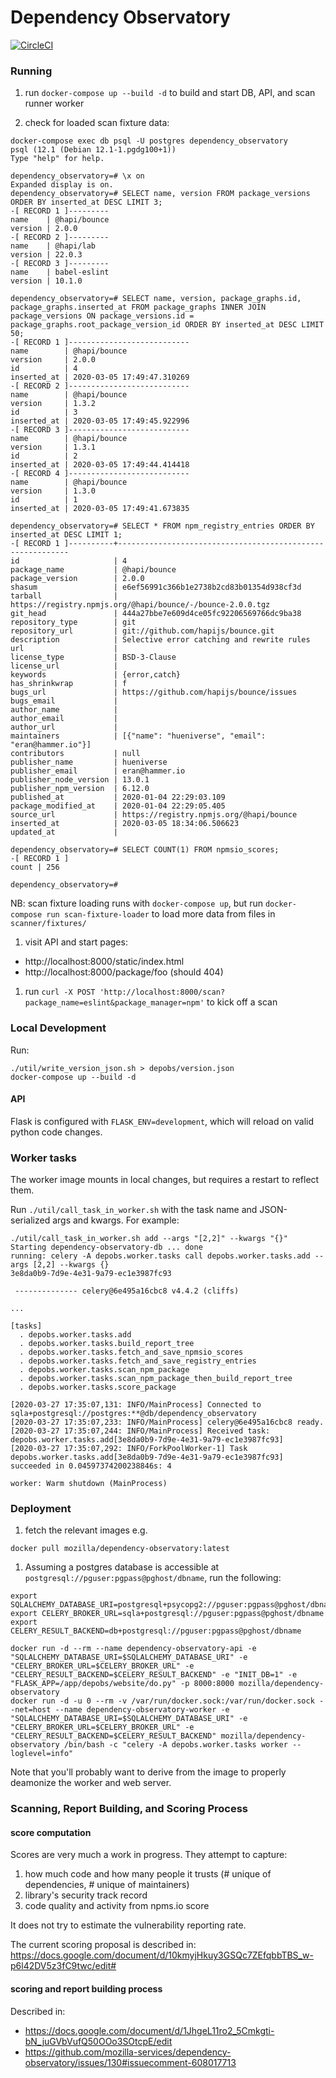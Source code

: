 # Dependency Observatory

[![CircleCI](https://circleci.com/gh/mozilla-services/dependency-observatory.svg?style=svg)](https://circleci.com/gh/mozilla-services/dependency-observatory)

### Running

1. run `docker-compose up --build -d` to build and start DB, API, and scan runner worker

1. check for loaded scan fixture data:

```console
docker-compose exec db psql -U postgres dependency_observatory
psql (12.1 (Debian 12.1-1.pgdg100+1))
Type "help" for help.

dependency_observatory=# \x on
Expanded display is on.
dependency_observatory=# SELECT name, version FROM package_versions ORDER BY inserted_at DESC LIMIT 3;
-[ RECORD 1 ]---------
name    | @hapi/bounce
version | 2.0.0
-[ RECORD 2 ]---------
name    | @hapi/lab
version | 22.0.3
-[ RECORD 3 ]---------
name    | babel-eslint
version | 10.1.0

dependency_observatory=# SELECT name, version, package_graphs.id, package_graphs.inserted_at FROM package_graphs INNER JOIN package_versions ON package_versions.id = package_graphs.root_package_version_id ORDER BY inserted_at DESC LIMIT 50;
-[ RECORD 1 ]---------------------------
name        | @hapi/bounce
version     | 2.0.0
id          | 4
inserted_at | 2020-03-05 17:49:47.310269
-[ RECORD 2 ]---------------------------
name        | @hapi/bounce
version     | 1.3.2
id          | 3
inserted_at | 2020-03-05 17:49:45.922996
-[ RECORD 3 ]---------------------------
name        | @hapi/bounce
version     | 1.3.1
id          | 2
inserted_at | 2020-03-05 17:49:44.414418
-[ RECORD 4 ]---------------------------
name        | @hapi/bounce
version     | 1.3.0
id          | 1
inserted_at | 2020-03-05 17:49:41.673835

dependency_observatory=# SELECT * FROM npm_registry_entries ORDER BY inserted_at DESC LIMIT 1;
-[ RECORD 1 ]----------+-----------------------------------------------------------
id                     | 4
package_name           | @hapi/bounce
package_version        | 2.0.0
shasum                 | e6ef56991c366b1e2738b2cd83b01354d938cf3d
tarball                | https://registry.npmjs.org/@hapi/bounce/-/bounce-2.0.0.tgz
git_head               | 444a27bbe7e609d4ce05fc92206569766dc9ba38
repository_type        | git
repository_url         | git://github.com/hapijs/bounce.git
description            | Selective error catching and rewrite rules
url                    |
license_type           | BSD-3-Clause
license_url            |
keywords               | {error,catch}
has_shrinkwrap         | f
bugs_url               | https://github.com/hapijs/bounce/issues
bugs_email             |
author_name            |
author_email           |
author_url             |
maintainers            | [{"name": "hueniverse", "email": "eran@hammer.io"}]
contributors           | null
publisher_name         | hueniverse
publisher_email        | eran@hammer.io
publisher_node_version | 13.0.1
publisher_npm_version  | 6.12.0
published_at           | 2020-01-04 22:29:03.109
package_modified_at    | 2020-01-04 22:29:05.405
source_url             | https://registry.npmjs.org/@hapi/bounce
inserted_at            | 2020-03-05 18:34:06.506623
updated_at             |

dependency_observatory=# SELECT COUNT(1) FROM npmsio_scores;
-[ RECORD 1 ]
count | 256

dependency_observatory=#
```

NB: scan fixture loading runs with `docker-compose up`, but run `docker-compose run scan-fixture-loader` to load more data from files in `scanner/fixtures/`

1. visit API and start pages:

  * http://localhost:8000/static/index.html
  * http://localhost:8000/package/foo (should 404)

1. run `curl -X POST 'http://localhost:8000/scan?package_name=eslint&package_manager=npm'` to kick off a scan

### Local Development

Run:

```console
./util/write_version_json.sh > depobs/version.json
docker-compose up --build -d
```

#### API

Flask is configured with `FLASK_ENV=development`, which will reload on
valid python code changes.

### Worker tasks

The worker image mounts in local changes, but requires a restart to
reflect them.

Run `./util/call_task_in_worker.sh` with the task name and JSON-serialized args and kwargs. For example:

```console
./util/call_task_in_worker.sh add --args "[2,2]" --kwargs "{}"
Starting dependency-observatory-db ... done
running: celery -A depobs.worker.tasks call depobs.worker.tasks.add --args [2,2] --kwargs {}
3e8da0b9-7d9e-4e31-9a79-ec1e3987fc93

 -------------- celery@6e495a16cbc8 v4.4.2 (cliffs)

...

[tasks]
  . depobs.worker.tasks.add
  . depobs.worker.tasks.build_report_tree
  . depobs.worker.tasks.fetch_and_save_npmsio_scores
  . depobs.worker.tasks.fetch_and_save_registry_entries
  . depobs.worker.tasks.scan_npm_package
  . depobs.worker.tasks.scan_npm_package_then_build_report_tree
  . depobs.worker.tasks.score_package

[2020-03-27 17:35:07,131: INFO/MainProcess] Connected to sqla+postgresql://postgres:**@db/dependency_observatory
[2020-03-27 17:35:07,233: INFO/MainProcess] celery@6e495a16cbc8 ready.
[2020-03-27 17:35:07,244: INFO/MainProcess] Received task: depobs.worker.tasks.add[3e8da0b9-7d9e-4e31-9a79-ec1e3987fc93]
[2020-03-27 17:35:07,292: INFO/ForkPoolWorker-1] Task depobs.worker.tasks.add[3e8da0b9-7d9e-4e31-9a79-ec1e3987fc93] succeeded in 0.04597374200238846s: 4

worker: Warm shutdown (MainProcess)
```

### Deployment

1. fetch the relevant images e.g.

```console
docker pull mozilla/dependency-observatory:latest
```

1. Assuming a postgres database is accessible at
   `postgresql://pguser:pgpass@pghost/dbname`, run the following:

```console
export SQLALCHEMY_DATABASE_URI=postgresql+psycopg2://pguser:pgpass@pghost/dbname
export CELERY_BROKER_URL=sqla+postgresql://pguser:pgpass@pghost/dbname
export CELERY_RESULT_BACKEND=db+postgresql://pguser:pgpass@pghost/dbname

docker run -d --rm --name dependency-observatory-api -e "SQLALCHEMY_DATABASE_URI=$SQLALCHEMY_DATABASE_URI" -e "CELERY_BROKER_URL=$CELERY_BROKER_URL" -e "CELERY_RESULT_BACKEND=$CELERY_RESULT_BACKEND" -e "INIT_DB=1" -e "FLASK_APP=/app/depobs/website/do.py" -p 8000:8000 mozilla/dependency-observatory
docker run -d -u 0 --rm -v /var/run/docker.sock:/var/run/docker.sock --net=host --name dependency-observatory-worker -e "SQLALCHEMY_DATABASE_URI=$SQLALCHEMY_DATABASE_URI" -e "CELERY_BROKER_URL=$CELERY_BROKER_URL" -e "CELERY_RESULT_BACKEND=$CELERY_RESULT_BACKEND" mozilla/dependency-observatory /bin/bash -c "celery -A depobs.worker.tasks worker --loglevel=info"
```

Note that you'll probably want to derive from the image to properly deamonize the worker and web server.

### Scanning, Report Building, and Scoring Process

#### score computation

Scores are very much a work in progress. They attempt to capture:

1. how much code and how many people it trusts (# unique of dependencies, # unique of maintainers)
1. library's security track record
1. code quality and activity from npms.io score

It does not try to estimate the vulnerability reporting rate.

The current scoring proposal is described in: https://docs.google.com/document/d/10kmyjHkuy3GSQc7ZEfqbbTBS_w-p6l42DV5z3fC9twc/edit#

#### scoring and report building process

Described in:

* https://docs.google.com/document/d/1JhgeL11ro2_5Cmkgti-bN_juGVbVufQ50OOo3SOtcpE/edit
* https://github.com/mozilla-services/dependency-observatory/issues/130#issuecomment-608017713
